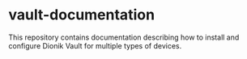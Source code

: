 # vault-documentation
This repository contains documentation describing how to install and configure Dionik Vault for multiple types of devices.
